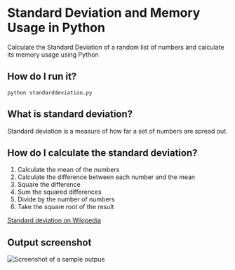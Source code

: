 # Standard Deviation and Memory Usage in Python
 
Calculate the Standard Deviation of a random list of numbers and calculate its memory usage using Python

## How do I run it?
`python standarddeviation.py`

## What is standard deviation?
Standard deviation is a measure of how far a set of numbers are spread out.

## How do I calculate the standard deviation?

1. Calculate the mean of the numbers
2. Calculate the difference between each number and the mean
3. Square the difference
4. Sum the squared differences
5. Divide by the number of numbers
6. Take the square root of the result

[Standard deviation on Wikipedia](https://en.wikipedia.org/wiki/Standard_deviation)


## Output screenshot

![Screenshot of a sample outpue](https://i.imgur.com/NLwK7Nl.png)